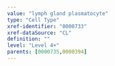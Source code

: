 ```yaml
---
value: "lymph gland plasmatocyte"
type: "Cell Type"
xref-identifier: "0000733"
xref-dataSource: "CL"
definition: ""
level: "Level 4+"
parents: [0000735,0000394]
---
```


